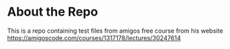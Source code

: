 # About the Repo

This is a repo containing test files from amigos free course from his website https://amigoscode.com/courses/1317178/lectures/30247614
